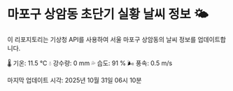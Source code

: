 
# 마포구 상암동 초단기 실황 날씨 정보 🌤️

이 리포지토리는 기상청 API를 사용하여 서울 마포구 상암동의 날씨 정보를 업데이트합니다. 

🌡️ 기온: 11.5 ℃
💧 강수량: 0 mm
💦 습도: 91 %
🌬️ 풍속: 0.5 m/s

마지막 업데이트 시각: 2025년 10월 31일 06시 10분    
